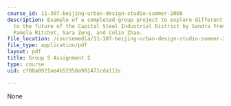 ```yaml
---
course_id: 11-307-beijing-urban-design-studio-summer-2008
description: Example of a completed group project to explore different approaches
  to the future of the Capital Steel Industrial District by Sandra Frem, Deborah Morris,
  Pamela Ritchot, Sara Zeng, and Colin Zhao.
file_location: /coursemedia/11-307-beijing-urban-design-studio-summer-2008/cf88a8921ae4b52958a901471cda112c_group5_assn2.pdf
file_type: application/pdf
layout: pdf
title: Group 5 Assignment 2
type: course
uid: cf88a8921ae4b52958a901471cda112c

---
```

None